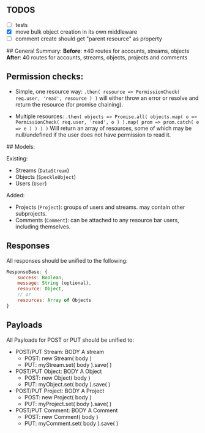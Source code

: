
## TODOS
- [ ] tests
- [x] move bulk object creation in its own middleware
- [ ] comment create should get "parent resource" as property

## General Summary: 
**Before**: ±40 routes for accounts, streams, objects
**After**: 40 routes for accounts, streams, objects, projects and comments

## Permission checks: 

- Simple, one resource way:
`.then( resource => PermissionCheck( req.user, 'read', resource ) )`
will either throw an error or resolve and return the resource (for promise chaining).

- Multiple resources:
`.then( objects => Promise.all( objects.map( o => PermissionCheck( req.user, 'read', o ) ).map( prom => prom.catch( e => e ) ) ) )`
Will return an array of resources, some of which may be null/undefined if the user does not have permission to read it. 

## Models: 

Existing: 
- Streams (`DataStream`)
- Objects (`SpeckleObject`)
- Users (`User`)

Added: 
- Projects (`Project`): groups of users and streams. may contain other subprojects. 
- Comments (`Comment`):  can  be attached to any resource bar users, including themselves.

## Responses
All responses should be unified to the following: 

```js
ResponseBase: { 
    success: Boolean,
    message: String (optional),
    resource: Object,
    // or
    resources: Array of Objects
}
```

## Payloads
All Payloads for POST or PUT should be unified to:

- POST/PUT Stream: BODY A stream
    + POST: new Stream( body )
    + PUT: myStream.set( body ).save( )
- POST/PUT Object: BODY A Object
    + POST: new Object( body )
    + PUT: myObject.set( body ).save( )
- POST/PUT Project: BODY A Project
    + POST: new Project( body )
    + PUT: myProject.set( body ).save( )
- POST/PUT Comment: BODY A Comment
    + POST: new Comment( body )
    + PUT: myComment.set( body ).save( )